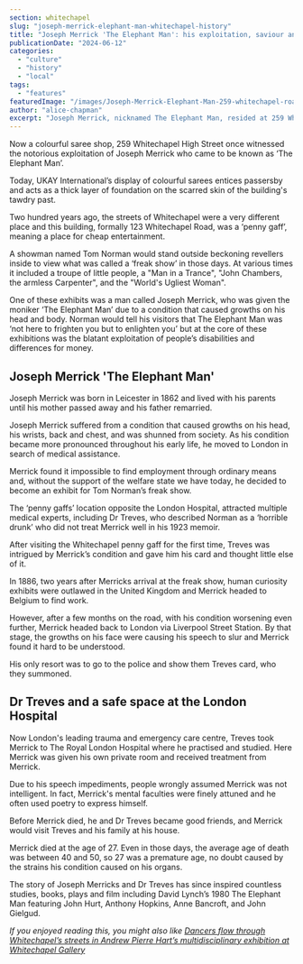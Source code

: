 ```yaml
---
section: whitechapel
slug: "joseph-merrick-elephant-man-whitechapel-history"
title: "Joseph Merrick 'The Elephant Man': his exploitation, saviour and early death in Whitechapel"
publicationDate: "2024-06-12"
categories: 
  - "culture"
  - "history"
  - "local"
tags: 
  - "features"
featuredImage: "/images/Joseph-Merrick-Elephant-Man-259-whitechapel-road.jpg"
author: "alice-chapman"
excerpt: "Joseph Merrick, nicknamed The Elephant Man, resided at 259 Whitechapel Road in Tower Hamlets."
---
```


Now a colourful saree shop, 259 Whitechapel High Street once witnessed the notorious exploitation of Joseph Merrick who came to be known as ‘The Elephant Man’.

Today, UKAY International’s display of colourful sarees entices passersby and acts as a thick layer of foundation on the scarred skin of the building's tawdry past. 

Two hundred years ago, the streets of Whitechapel were a very different place and this building, formally 123 Whitechapel Road, was a ‘penny gaff’, meaning a place for cheap entertainment. 

A showman named Tom Norman would stand outside beckoning revellers inside to view what was called a ‘freak show’ in those days. At various times it included a troupe of little people, a "Man in a Trance", "John Chambers, the armless Carpenter", and the "World's Ugliest Woman".

One of these exhibits was a man called Joseph Merrick, who was given the moniker ‘The Elephant Man’ due to a condition that caused growths on his head and body. Norman would tell his visitors that The Elephant Man was ‘not here to frighten you but to enlighten you’ but at the core of these exhibitions was the blatant exploitation of people’s disabilities and differences for money.

## Joseph Merrick 'The Elephant Man'

Joseph Merrick was born in Leicester in 1862 and lived with his parents until his mother passed away and his father remarried. 

Joseph Merrick suffered from a condition that caused growths on his head, his wrists, back and chest, and was shunned from society. As his condition became more pronounced throughout his early life, he moved to London in search of medical assistance. 

Merrick found it impossible to find employment through ordinary means and, without the support of the welfare state we have today, he decided to become an exhibit for Tom Norman’s freak show. 

The ‘penny gaffs’ location opposite the London Hospital, attracted multiple medical experts, including Dr Treves, who described Norman as a ‘horrible drunk’ who did not treat Merrick well in his 1923 memoir.

After visiting the Whitechapel penny gaff for the first time, Treves was intrigued by Merrick’s condition and gave him his card and thought little else of it. 

In 1886, two years after Merricks arrival at the freak show, human curiosity exhibits were outlawed in the United Kingdom and Merrick headed to Belgium to find work.

However, after a few months on the road, with his condition worsening even further, Merrick headed back to London via Liverpool Street Station. By that stage, the growths on his face were causing his speech to slur and Merrick found it hard to be understood. 

His only resort was to go to the police and show them Treves card, who they summoned. 

## Dr Treves and a safe space at the London Hospital 

Now London's leading trauma and emergency care centre, Treves took Merrick to The Royal London Hospital where he practised and studied. Here Merrick was given his own private room and received treatment from Merrick.

Due to his speech impediments, people wrongly assumed Merrick was not intelligent. In fact, Merrick's mental faculties were finely attuned and he often used poetry to express himself.

Before Merrick died, he and Dr Treves became good friends, and Merrick would visit Treves and his family at his house.

Merrick died at the age of 27. Even in those days, the average age of death was between 40 and 50, so 27 was a premature age, no doubt caused by the strains his condition caused on his organs.

The story of Joseph Merricks and Dr Treves has since inspired countless studies, books, plays and film including David Lynch’s 1980 The Elephant Man featuring John Hurt, Anthony Hopkins, Anne Bancroft, and John Gielgud.

_If you enjoyed reading this, you might also like [Dancers flow through Whitechapel’s streets in Andrew Pierre Hart’s multidisciplinary exhibition at Whitechapel Gallery](https://whitechapellondon.co.uk/andrew-pierre-hart-whitechapel-gallery-exhibition/)_
